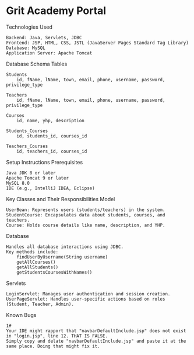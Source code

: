 <h1>Grit Academy Portal</h1>


Technologies Used

    Backend: Java, Servlets, JDBC
    Frontend: JSP, HTML, CSS, JSTL (JavaServer Pages Standard Tag Library)
    Database: MySQL
    Application Server: Apache Tomcat



Database Schema
Tables

    Students
        id, fName, lName, town, email, phone, username, password, privilege_type

    Teachers
        id, fName, lName, town, email, phone, username, password, privilege_type

    Courses
        id, name, yhp, description

    Students_Courses
        id, students_id, courses_id

    Teachers_Courses
        id, teachers_id, courses_id

Setup Instructions
Prerequisites

    Java JDK 8 or later
    Apache Tomcat 9 or later
    MySQL 8.0
    IDE (e.g., IntelliJ IDEA, Eclipse)


Key Classes and Their Responsibilities
Model

    UserBean: Represents users (students/teachers) in the system.
    StudentCourse: Encapsulates data about students, courses, and teachers.
    Course: Holds course details like name, description, and YHP.

Database

    Handles all database interactions using JDBC.
    Key methods include:
        findUserByUsername(String username)
        getAllCourses()
        getAllStudents()
        getStudentsCoursesWithNames()

Servlets

    LoginServlet: Manages user authentication and session creation.
    UserPageServlet: Handles user-specific actions based on roles (Student, Teacher, Admin).

Known Bugs 

    1# 
    Your IDE might rapport that "navbarDefaultInclude.jsp" does not exist in "login.jsp", line 12. THAT IS FALSE. 
    Simply copy and delate "navbarDefaultInclude.jsp" and paste it at the same place. Doing that might fix it. 
    
